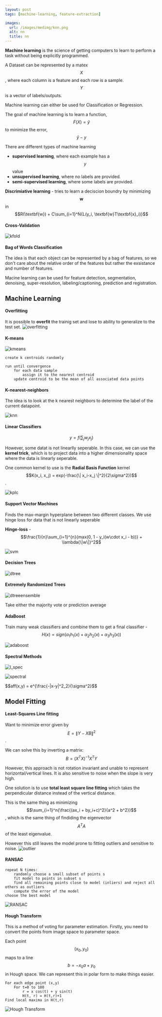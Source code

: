 ```yaml
---
layout: post
tags: [machine-learning, feature-extraction]

images: 
  url: /images/medimg/knn.png
  alt: nn
  title: nn
---
```


**Machine learning** is the science of getting computers to learn to perform a task without being explicitly programmed.

A Dataset can be represented by a matex $$X$$, where each column is a feature and each row is a sample. $$Y$$ is a vector of labels/outputs.

Machine learning can either be used for Classification or Regression. 

The goal of machine learning is to learn a function, $$F(X) = \hat{y}$$ to minimize the error, $$\hat{y}-y$$

There are different types of machine learning
+ **supervised learning**, where each example has a $$y$$ value
+ **unsupervised learning**, where no labels are provided.
+ **semi-supervised learning**, where some labels are provided.


**Discrimiative learning** - tries to learn a deciscion boundry by minimizing $$\textbf{w}$$ in $$R(\textbf{w}) + C\sum_{i=1}^N{L(y_i, \textbf{w}T\textbf{x}_i)}$$

#### Cross-Validation
![kfold](/images/medimg/kfoldcv.png)

#### Bag of Words Classification
The idea is that each object can be represented by a bag of features, so we don't care about the relative order of the features but rather the exsistance and number of features.


Macine learning can be used for feature detection, segmentation, denoising, super-resolution, labeling/captioning, prediction and registration.

## Machine Learning

#### Overfitting
It is possible to **overfit** the trainig set and lose to ability to generalize to the test set.
![overfitting](/images/medimg/overfitting.png)

#### K-means
![kmeans](/images/medimg/kmean.png)
```
create k centroids randomly

run until convergence
    for each data sample
        assign it to the nearest centroid
    update centroid to be the mean of all associated data points
```

#### K-nearest-neighbors
The idea is to look at the k nearest neighbors to determine the label of the current datapoint.

![knn](/images/medimg/knn.png)

#### Linear Classifiers
$$y = f(\sum_j{w_jx_j})$$ 

However, some datat is not linearlly seperable. In this case, we can use the **kernel trick**, which is to project data into a higher dimensionality space where the data is linearly seperable.

One common kernel to use is the **Radial Basis Function** kernel $$K(x_i, x_j) = exp(-\frac{\| x_i-x_j \|^2}{2\sigma^2})$$.

![kplc](/images/medimg/kplc.png)

#### Support Vector Machines
Finds the max-margin hyperplane between two different classes. We use hinge loss for data that is not linearly seperable

**Hinge-loss** - $$\frac{1}{n}\sum_{i=1}^{n}{max(0, 1 - y_i(w\cdot x_i - b))} + \lambda{\|w\|}^2$$

![svm](/images/medimg/svm.png)

#### Decision Trees 
![dtree](/images/medimg/dtree.png)

#### Extremely Randomized Trees
![dtreeensemble](/images/medimg/dtreeensemble.png)

Take either the majority vote or prediction average

#### AdaBoost
Train many weak classifiers and combine them to get a final classifier - $$H(x) = sign(\alpha_1h_1(x) + \alpha_2h_2(x) + \alpha_3h_3(x))$$

![adaboost](/images/medimg/adaboost.png)

#### Spectral Methods

![l_spec](/images/medimg/laplacian_spectral.png)

![spectral](/images/medimg/spectral.png)

$$aff(x,y) = e^{\frac{-\|x-y\|^2_2}{\sigma^2}$$

## Model Fitting 

#### Least-Squares Line fitting
Want to minimize error given by $$E = \|Y-XB\|^2$$.

We can solve this by inverting a matrix:
$$B = (X^TX)^{-1}X^TY$$

However, this approach is not rotation invariant and unable to represent horizontal/vertical lines. It is also sensitive to noise when the slope is very high.

One solution is to use **total least square line fitting** which takes the perpendicular distance instead of the vertical distance. 

This is the same thing as minimizing $$\sum_{i=1}^n{\frac{(ax_i + by_i+c)^2}{a^2 + b^2}}$$, which is the same thing of findiding the eigenvector $$A^TA$$ of the least eigenvalue.

However this still leaves the model prone to fitting outliers and sensitive to noise.
![outlier](/images/medimg/outlier.png)

#### RANSAC
```
repeat N times:
    randomly choose a small subset of points s
    fit model to points in subset s
    find all remaining points close to model (inliers) and reject all others as outliers
    compute the error of the model
choose the best model
```
![RANSAC](/images/medimg/RANSAC.png)

#### Hough Transform
This is a method of voting for parameter estimation. Firstly, you need to convert the points from image space to parameter space.

Each point $$(x_0, y_0)$$ maps to a line $$b = -x_0a +y_0$$ in Hough space.
We can represent this in polar form to make things easier.

```
For each edge point (x,y)
    For t=0 to 180
        r = x cos(t) + y sin(t)
        H(t, r) = H(t,r)+1
Find local maxima in H(t,r)
```
![Hough Transform](/images/medimg/hough.png)
